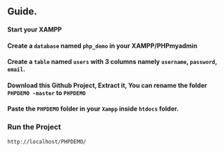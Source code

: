 ## Guide.
#### Start your XAMPP
#### Create a `database` named ` php_demo `  in your XAMPP/PHPmyadmin
#### Create a `table` named ` users ` with 3 columns namely ` username `, ` password `, ` email `. 

#### Download this Github Project, Extract it, You can rename the folder ` PHPDEMO -master ` to ` PHPDEMO `
#### Paste the ` PHPDEMO ` folder in your `Xampp` inside `htdocs` folder.

###  Run the Project
` http://localhost/PHPDEMO/ `